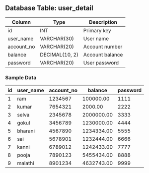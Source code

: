 ## Database Table: user_detail

| Column      | Type          | Description             |
| ----------- | ------------- | ----------------------- |
| id          | INT           | Primary key             |
| user_name   | VARCHAR(30)   | User name               |
| account_no  | VARCHAR(20)   | Account number          |
| balance     | DECIMAL(10, 2)| Account balance         |
| password    | VARCHAR(20)   | User password           |

### Sample Data

| id | user_name | account_no | balance   | password |
| -- | --------- | ---------- | --------- | -------- |
| 1  | ram       | 1234567    | 100000.00 | 1111     |
| 2  | kumar     | 7654321    | 2000.00   | 2222     |
| 3  | selva     | 2345678    | 2000000.00| 3333     |
| 4  | gokul     | 3456789    | 1230000.00| 4444     |
| 5  | bharani   | 4567890    | 1234334.00| 5555     |
| 6  | sai       | 5678901    | 1232444.00| 6666     |
| 7  | kanni     | 6789012    | 1242433.00| 7777     |
| 8  | pooja     | 7890123    | 5455434.00| 8888     |
| 9  | malathi   | 8901234    | 4632743.00| 9999     |
